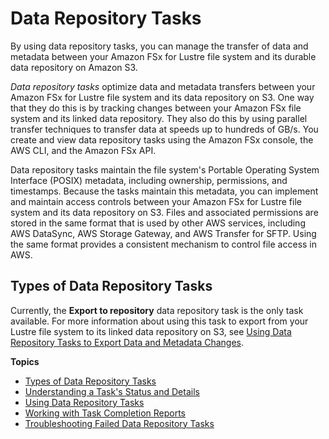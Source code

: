 # Data Repository Tasks<a name="data-repository-tasks"></a>

By using data repository tasks, you can manage the transfer of data and metadata between your Amazon FSx for Lustre file system and its durable data repository on Amazon S3\. 

*Data repository tasks* optimize data and metadata transfers between your Amazon FSx for Lustre file system and its data repository on S3\. One way that they do this is by tracking changes between your Amazon FSx file system and its linked data repository\. They also do this by using parallel transfer techniques to transfer data at speeds up to hundreds of GB/s\. You create and view data repository tasks using the Amazon FSx console, the AWS CLI, and the Amazon FSx API\. 

Data repository tasks maintain the file system's Portable Operating System Interface \(POSIX\) metadata, including ownership, permissions, and timestamps\. Because the tasks maintain this metadata, you can implement and maintain access controls between your Amazon FSx for Lustre file system and its data repository on S3\. Files and associated permissions are stored in the same format that is used by other AWS services, including AWS DataSync, AWS Storage Gateway, and AWS Transfer for SFTP\. Using the same format provides a consistent mechanism to control file access in AWS\. 

## Types of Data Repository Tasks<a name="data-repo-task-types"></a>

Currently, the **Export to repository** data repository task is the only task available\. For more information about using this task to export from your Lustre file system to its linked data repository on S3, see [Using Data Repository Tasks to Export Data and Metadata Changes](export-data-repo-task.md)\.

**Topics**
+ [Types of Data Repository Tasks](#data-repo-task-types)
+ [Understanding a Task's Status and Details](data-repo-task-status.md)
+ [Using Data Repository Tasks](managing-data-repo-task.md)
+ [Working with Task Completion Reports](task-completion-report.md)
+ [Troubleshooting Failed Data Repository Tasks](failed-tasks.md)